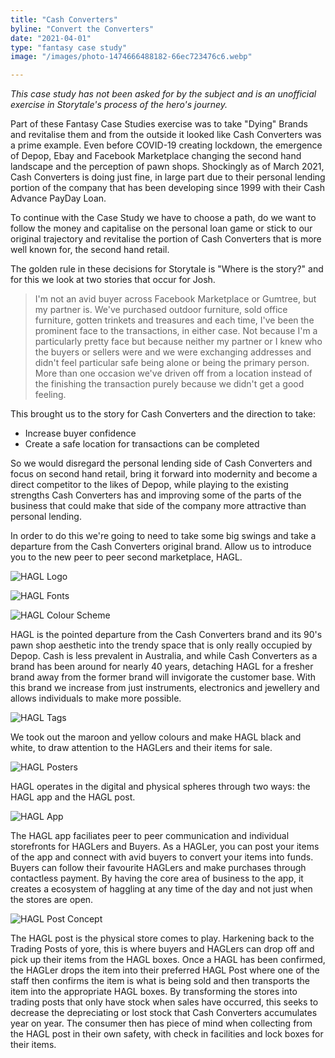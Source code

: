 ```yaml
---
title: "Cash Converters"
byline: "Convert the Converters"
date: "2021-04-01"
type: "fantasy case study"
image: "/images/photo-1474666488182-66ec723476c6.webp"

---
```



*This case study has not been asked for by the subject and is an unofficial exercise in Storytale's process of the hero's journey.*

Part of these Fantasy Case Studies exercise was to take "Dying" Brands and revitalise them and from the outside it looked like Cash Converters was a prime example. Even before COVID-19 creating lockdown, the emergence of Depop, Ebay and Facebook Marketplace changing the second hand landscape and the perception of pawn shops. Shockingly as of March 2021, Cash Converters is doing just fine, in large part due to their personal lending portion of the company that has been developing since 1999 with their Cash Advance PayDay Loan.

To continue with the Case Study we have to choose a path, do we want to follow the money and capitalise on the personal loan game or stick to our original trajectory and revitalise the portion of Cash Converters that is more well known for, the second hand retail.

The golden rule in these decisions for Storytale is "Where is the story?" and for this we look at two stories that occur for Josh.

> I'm not an avid buyer across Facebook Marketplace or Gumtree, but my partner is. We've purchased outdoor furniture, sold office furniture, gotten trinkets and treasures and each time, I've been the prominent face to the transactions, in either case. Not because I'm a particularly pretty face but because neither my partner or I knew who the buyers or sellers were and we were exchanging addresses and didn't feel particular safe being alone or being the primary person. More than one occasion we've driven off from a location instead of the finishing the transaction purely because we didn't get a good feeling.

This brought us to the story for Cash Converters and the direction to take:

- Increase buyer confidence
- Create a safe location for transactions can be completed

So we would disregard the personal lending side of Cash Converters and focus on second hand retail, bring it forward into modernity and become a direct competitor to the likes of Depop, while playing to the existing strengths Cash Converters has and improving some of the parts of the business that could make that side of the company more attractive than personal lending.

In order to do this we're going to need to take some big swings and take a departure from the Cash Converters original brand. Allow us to introduce you to the new peer to peer second marketplace, HAGL.

![HAGL Logo](/images/case-studies/cash-converters/HAGL-Logo.png "HAGL Logo")

![HAGL Fonts](/images/case-studies/cash-converters/HAGL-Fonts.png "HAGL Fonts")

![HAGL Colour Scheme](/images/case-studies/cash-converters/HAGL-Colour-Schemes.png "HAGL Color Scheme")

HAGL is the pointed departure from the Cash Converters brand and its 90's pawn shop aesthetic into the trendy space that is only really occupied by Depop. Cash is less prevalent in Australia, and while Cash Converters as a brand has been around for nearly 40 years, detaching HAGL for a fresher brand away from the former brand will invigorate the customer base. With this brand we increase from just instruments, electronics and jewellery and allows individuals to make more possible.

![HAGL Tags](/images/case-studies/cash-converters/HAGL-Tags.png "HAGL Tags")

We took out the maroon and yellow colours and make HAGL black and white, to draw attention to the HAGLers and their items for sale. 

![HAGL Posters](/images/case-studies/cash-converters/HAGL-Posters.png "HAGL Posters")

 HAGL operates in the digital and physical spheres through two ways: the HAGL app and the HAGL post.

 ![HAGL App](/images/case-studies/cash-converters/HAGL-App.png "HAGL App")

The HAGL app faciliates peer to peer communication and individual storefronts for HAGLers and Buyers. As a HAGLer, you can post your items of the app and connect with avid buyers to convert your items into funds. Buyers can follow their favourite HAGLers and make purchases through contactless payment. By having the core area of business to the app, it creates a ecosystem of haggling at any time of the day and not just when the stores are open.

![HAGL Post Concept](/images/case-studies/cash-converters/HAGL-Post-Concept.png "HAGL Post Concept")

The HAGL post is the physical store comes to play. Harkening back to the Trading Posts of yore, this is where buyers and HAGLers can drop off and pick up their items from the HAGL boxes. Once a HAGL has been confirmed, the HAGLer drops the item into their preferred HAGL Post where one of the staff then confirms the item is what is being sold and then transports the item into the appropriate HAGL boxes. By transforming the stores into trading posts that only have stock when sales have occurred, this seeks to decrease the depreciating or lost stock that Cash Converters accumulates year on year. The consumer then has piece of mind when collecting from the HAGL post in their own safety, with check in facilities and lock boxes for their items.



